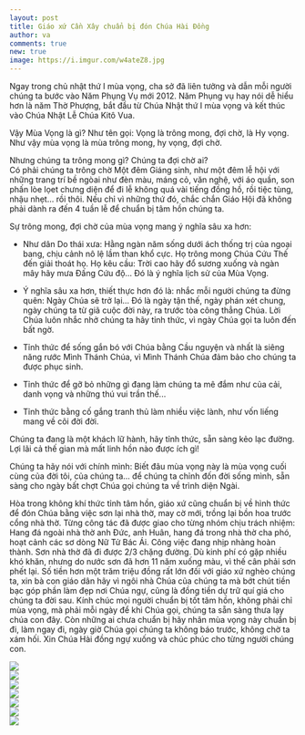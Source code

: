 ```yaml
---
layout: post
title: Giáo xứ Cần Xây chuẩn bị đón Chúa Hài Đồng
author: va
comments: true
new: true
image: https://i.imgur.com/w4ateZ8.jpg
---
```


Ngay trong chủ nhật thứ I mùa vọng, cha sở đã liên tưởng và dẫn mỗi người chúng ta bước vào Năm Phụng Vụ mới 2012. Năm Phụng vụ hay nói dễ hiểu hơn là năm Thờ Phượng, bắt đầu từ Chúa Nhật thứ I mùa vọng và kết thúc vào Chúa Nhật Lễ Chúa Kitô Vua.

Vậy Mùa Vọng là gì? Như tên gọi: Vọng là trông mong, đợi chờ, là Hy vọng. Như vậy mùa vọng là mùa trông mong, hy vọng, đợi chờ.

Nhưng chúng ta trông mong gì? Chúng ta đợi chờ ai?  
Có phải chúng ta trông chờ Một đêm Giáng sinh, như một đêm lễ hội với những trang trí bề ngòai như đèn màu, máng cỏ, văn nghệ, với áo quần, son phấn lòe lọet chưng diện để đi lễ không quá vài tiếng đồng hồ, rồi tiệc tùng, nhậu nhẹt... rồi thôi. Nếu chỉ vì những thứ đó, chắc chắn Giáo Hội đã không phải dành ra đến 4 tuần lễ để chuẩn bị tâm hồn chúng ta.

Sự trông mong, đợi chờ của mùa vọng mang ý nghĩa sâu xa hơn:

- Như dân Do thái xưa: Hằng ngàn năm sống dưới ách thống trị của ngoại bang, chịu cảnh nô lệ lầm than khổ cực. Họ trông mong Chúa Cứu Thế đến giải thoát họ. Họ kêu cầu: Trời cao hãy đổ sương xuống và ngàn mây hãy mưa Đấng Cứu độ… Đó là ý nghĩa lịch sử của Mùa Vọng.

- Ý nghĩa sâu xa hơn, thiết thực hơn đó là: nhắc mỗi người chúng ta đừng quên: Ngày Chúa sẽ trở lại… Đó là ngày tận thế, ngày phán xét chung, ngày chúng ta từ giã cuộc đời này, ra trước tòa công thẳng Chúa. Lời Chúa luôn nhắc nhở chúng ta hãy tỉnh thức, vì ngày Chúa gọi ta luôn đến bất ngờ.

- Tỉnh thức để sống gắn bó với Chúa bằng Cầu nguyện và nhất là siêng năng rước Mình Thánh Chúa, vì Mình Thánh Chúa đảm bảo cho chúng ta được phục sinh.

- Tỉnh thức để gỡ bỏ những gì đang làm chúng ta mê đắm như của cải, danh vọng và những thú vui trần thế...

- Tỉnh thức bằng cố gắng tranh thủ làm nhiều việc lành, như vốn liếng mang về cõi đời đời.

Chúng ta đang là một khách lữ hành, hãy tỉnh thức, sẵn sàng kẻo lạc đường. Lợi lãi cả thế gian mà mất linh hồn nào được ích gì!

Chúng ta hãy nói với chính mình: Biết đâu mùa vọng này là mùa vọng cuối cùng của đời tôi, của chúng ta... để chúng ta chỉnh đốn đời sống mình, sẵn sàng cho ngày bất chợt Chúa gọi chúng ta về trình diện Ngài.

Hòa trong không khí thức tỉnh tâm hồn, giáo xứ cũng chuẩn bị về hình thức để đón Chúa bằng việc sơn lại nhà thờ, may cờ mới, trồng lại bồn hoa trước cổng nhà thờ. Từng công tác đã được giao cho từng nhóm chịu trách nhiệm: Hang đá ngoài nhà thờ anh Đức, anh Huân, hang đá trong nhà thờ cha phó, hoạt cảnh các sơ dòng Nữ Tử Bác Ái. Công việc đang nhịp nhàng hoàn thành. Sơn nhà thờ đã đi được 2/3 chặng đường. Dù kinh phí có gặp nhiều khó khăn, nhưng do nước sơn đã hơn 11 năm xuống màu, vì thế cân phải sơn phết lại. Số tiền hơn một trăm triệu đồng rất lớn đối với giáo xứ nghèo chúng ta, xin bà con giáo dân hãy vì ngôi nhà Chúa của chúng ta mà bớt chút tiền bạc góp phần làm đẹp nơi Chúa ngự, cũng là đồng tiền dự trữ quí giá cho chúng ta đời sau. Kính chúc mọi người chuẩn bị tốt tâm hồn, không phải chỉ mùa vọng, mà phải mỗi ngày để khi Chúa gọi, chúng ta sẵn sàng thưa lạy chúa con đây. Còn những ai chưa chuẩn bị hãy nhân mùa vọng này chuẩn bị đi, làm ngay đi, ngày giờ Chúa gọi chúng ta không báo trước, không chờ ta xám hối. Xin Chúa Hài đồng ngự xuống và chúc phúc cho từng người chúng con.

<div class="center">
    <img src="https://i.imgur.com/xRkuW1I.jpg" />
</div>

<div class="center">
    <img src="https://i.imgur.com/nBRgvgZ.jpg" />
</div>

<div class="center">
    <img src="https://i.imgur.com/wKNl1up.jpg" />
</div>

<div class="center">
    <img src="https://i.imgur.com/dWBnaKp.jpg" />
</div>

<div class="center">
    <img src="https://i.imgur.com/WTO58j5.jpg" />
</div>

<div class="center">
    <img src="https://i.imgur.com/LsO4BNZ.jpg" />
</div>

<div class="center">
    <img src="https://i.imgur.com/bJERZ8e.jpg" />
</div>
